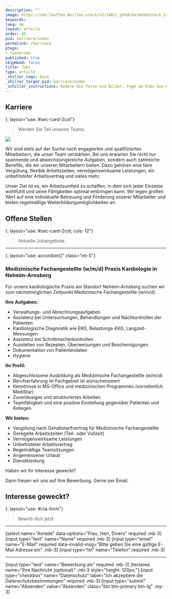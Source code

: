 ```yaml
---
description: ""
image: https://cdn.leuffen.de//leu-stock/v2/148/c_gfedcba/AdobeStock_249086908.webp
keywords: 
lang: de
layout: article
order: 85
pid: karriere/index
permalink: /karriere
ptags:
- footernav
published: true
skipHead: false
title: Jobs
type: article
_shiller_tags: base
_shiller_target_pid: karriere/index
_schiller_instructions: Ändere die Texte und Bilder. Füge am Ende die CTA ein. Füge für jeden Job ein neues H3 Accordion-Element ein.
---
```

## Karriere
{: layout="use: #sec-card-2col"}

> Werden Sie Teil unseres Teams

![](https://cdn.leuffen.de//leu-stock/v2/147/c_gfedcba/AdobeStock_131548362.webp)

Wir sind stets auf der Suche nach engagierten und qualifizierten Mitarbeitern, die unser Team verstärken. Bei uns erwarten Sie nicht nur spannende und abwechslungsreiche Aufgaben, sondern auch zahlreiche Benefits, die wir unseren Mitarbeitern bieten. Dazu gehören eine faire Vergütung, flexible Arbeitszeiten, vermögenswirksame Leistungen, ein unbefristeter Arbeitsvertrag und vieles mehr. 

Unser Ziel ist es, ein Arbeitsumfeld zu schaffen, in dem sich jeder Einzelne wohlfühlt und seine Fähigkeiten optimal einbringen kann. Wir legen großen Wert auf eine individuelle Betreuung und Förderung unserer Mitarbeiter und bieten regelmäßige Weiterbildungsmöglichkeiten an.

## Offene Stellen
{: layout="use: #sec-card-2col; cols: 12"}

> Aktuelle Jobangebote


---
{: layout="use: accordion()" class="mt-5"}

### Medizinische Fachangestellte (w/m/d) Praxis Kardiologie in Neheim-Arnsberg

Für unsere kardiologische Praxis am Standort Neheim-Arnsberg suchen wir zum nächstmöglichen Zeitpunkt Medizinische Fachangestellte (w/m/d).

**Ihre Aufgaben:**

- Verwaltungs- und Abrechnungsaufgaben
- Assistenz bei Untersuchungen, Behandlungen und Nachkontrollen der Patienten
- Kardiologische Diagnostik wie EKG, Belastungs-EKG, Langzeit-Messungen
- Assistenz bei Schrittmacherkontrollen
- Ausstellen von Rezepten, Überweisungen und Bescheinigungen
- Dokumentation von Patientendaten
- Hygiene

**Ihr Profil:**

- Abgeschlossene Ausbildung als Medizinische Fachangestellte (w/m/d)
- Berufserfahrung im Fachgebiet ist wünschenswert
- Kenntnisse in MS-Office und medizinischen Programmen (vornehmlich MediStar)
- Zuverlässiges und strukturiertes Arbeiten
- Teamfähigkeit und eine positive Einstellung gegenüber Patienten und Kollegen

**Wir bieten:**

- Vergütung nach Gehaltstarifvertrag für Medizinische Fachangestellte
- Geregelte Arbeitszeiten (Teil- oder Vollzeit)
- Vermögenswirksame Leistungen
- Unbefristeter Arbeitsvertrag
- Regelmäßige Teamsitzungen
- Angemessener Urlaub
- Dienstkleidung

Haben wir Ihr Interesse geweckt?

Dann freuen wir uns auf Ihre Bewerbung. Gerne per Email.

<!-- @todo: Nachfolgend Call to Action: Immer Einfügen und Links/Text anpassen -->

## Interesse geweckt?
{: layout="use: #cta-form"}

> Bewirb dich jetzt

---

[select name="Anrede" data-options="Frau, Herr, Divers" required .mb-3]
[input type="text"  name="Name" required .mb-3]
[input type="email" name="E-Mail" required data-invalid-msg="Bitte geben Sie eine gültige E-Mail Adresse ein" .mb-3]
[input type="tel" name="Telefon" required .mb-3]

---

[input type="text"  name="Bewerbung als" required .mb-3]
[textarea name="Ihre Nachricht (optional)" .mb-3 style="height: 120px;"]
[input type="checkbox" name="Datenschutz" label="Ich akzeptiere die Datenschutzbestimmungen" required .mb-3]
[input type="submit" name="Absenden" value="Absenden" class="btn btn-primary btn-lg" .my-3]

